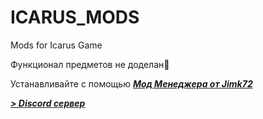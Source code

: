 # ICARUS_MODS
Mods for Icarus Game

Функционал предметов не доделан🫠

Устанавливайте с помощью ***[Мод Менеджера от Jimk72](https://github.com/Jimk72/Icarus_Software)***

***[> Discord сервер](https://discord.gg/62Kd7nh8VV)***
